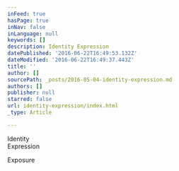 ```yaml
---
inFeed: true
hasPage: true
inNav: false
inLanguage: null
keywords: []
description: Identity Expression
datePublished: '2016-06-22T16:49:53.132Z'
dateModified: '2016-06-22T16:49:37.443Z'
title: ''
author: []
sourcePath: _posts/2016-05-04-identity-expression.md
authors: []
publisher: null
starred: false
url: identity-expression/index.html
_type: Article

---
```

Identity  
Expression

Exposure